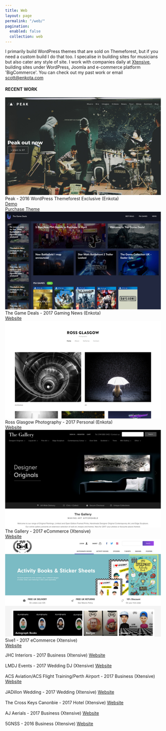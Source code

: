 ```yaml
---
title: Web
layout: page
permalink: "/web/"
pagination:
  enabled: false
  collection: web
---
```

I primarily build WordPress themes that are sold on Themeforest, but if you need a custom build I do that too. I specalise in building sites for musicians but also cater any style of site. I work with companies daily at <a href="https://xtensive.co.uk" target="_blank">Xtensive</a>, building sites under WordPress, Joomla and e-commerce platform 'BigCommerce'. You can check out my past work or email <a href="mailto:scott@enkota.com?Subject=Hello" target="_top">scott@enkota.com</a>

<h4 class="work-title">RECENT WORK</h4>
<div class="row middle-xs">
<div class="col-xs-12 col-md-4"><div class="work-img"><img src="/assets/img/web-peak.jpg"></div></div><div class="col-xs-12 col-md-8 work-info">Peak - 2016 WordPress Themeforest Exclusive (Enkota)<br>
<a href="http://peak.enkota.com/" target="_blank">Demo</a><br><a href="https://themeforest.net/item/peak-musician-and-band-music-wordpress-theme/15349784?ref=Enkota" target="_blank">Purchase Theme</a></div>

<div class="col-xs-12 col-md-4"><div class="work-img"><img src="/assets/img/web-game.jpg"></div></div><div class="col-xs-12 col-md-8 work-info">The Game Deals - 2017 Gaming News (Enkota)<br>
<a href="https://thegamedeals.com/" target="_blank">Website</a></div>

<div class="col-xs-12 col-md-4"><div class="work-img"><img src="/assets/img/web-ross.jpg"></div></div><div class="col-xs-12 col-md-8 work-info">Ross Glasgow Photography - 2017 Personal (Enkota)<br>
<a href="https://rossglasgowphotography.com/" target="_blank">Website</a></div>

<div class="col-xs-12 col-md-4">
<div class="work-img"><img src="/assets/img/web-gallery.jpg"></div></div><div class="col-xs-12 col-md-8 work-info">The Gallery - 2017 eCommerce (Xtensive)<br>
<a href="http://thegallery8.mybigcommerce.com" target="_blank">Website</a></div>

<div class="col-xs-12 col-md-4">
<div class="work-img"><img src="/assets/img/web-5ive1.jpg"></div></div><div class="col-xs-12 col-md-8 work-info">5ive1 - 2017 eCommerce (Xtensive)<br>
<a href="http://5ive1.com" target="_blank">Website</a></div>

<div class="col-xs-12 col-md-12">

JHC Interiors - 2017 Business (Xtensive)
<a href="http://jhcltd.co.uk" target="_blank">Website</a>
<br><br>
LMDJ Events - 2017 Wedding DJ (Xtensive)
<a href="https://lmdjevents.co.uk" target="_blank">Website</a>
<br><br>
ACS Aviation/ACS Flight Training/Perth Airport - 2017 Business (Xtensive)
<a href="https://acsaviation.com" target="_blank">Website</a>
<br><br>
JADillon Wedding - 2017 Wedding (Xtensive)
<a href="https://jadillonwedding.co.uk" target="_blank">Website</a>
<br><br>
The Cross Keys Canonbie - 2017 Hotel (Xtensive)
<a href="https://www.thecrosskeyshotel-canonbie.co.uk" target="_blank">Website</a>
<br><br>
AJ Aerials - 2017 Business (Xtensive)
<a href="http://www.aj-aerials.co.uk" target="_blank">Website</a>
<br><br>
5GNSS - 2016 Business (Xtensive)
<a href="https://5gnss.com" target="_blank">Website</a>
<br><br>
</div>
</div>